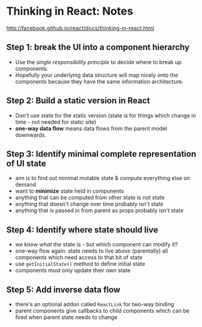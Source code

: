 # Thinking in React: Notes

http://facebook.github.io/react/docs/thinking-in-react.html

## Step 1: break the UI into a component hierarchy

- Use the *single responsibility principle* to decide where to break up
  components.
- Hopefully your underlying data structure will map nicely onto the components
  because they have the same information architecture.

## Step 2: Build a static version in React

- Don't use state for the static version (state is for things which change in
  time - not needed for static site)
- **one-way data flow** means data flows from the parent model downwards.


## Step 3: Identify minimal complete representation of UI state

- aim is to find out minimal mutable state & compute everything else on demand
- want to **minimize** state held in components
- anything that can be computed from other state is not state
- anything that doesn't change over time probably isn't state
- anything that is passed in from parent as props probably isn't state

## Step 4: Identify where state should live

- we know *what* the state is - but which component can modify it?
- one-way flow again: state needs to live above (parentally) all components
  which need access to that bit of state
- use `getInitialState()` method to define initial state
- components must only update their own state

## Step 5: Add inverse data flow

- there's an optional addon called `ReactLink` for two-way binding
- parent components give callbacks to child components which can be fired when
  parent state needs to change
